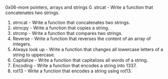 0x06-more pointers, arrays and strings
0. strcat - Write a function that concatenates two strings.
1. strncat - Write a function that concatenates two strings.
2. strncpy - Write a function that copies a string.
3. strcmp - Write a function that compares two strings.
4. Reverse - Write a function that reverses the content of an array of integers.
5. Always look up - Write a function that changes all lowercase letters of a string to uppercase.
6. Capitalize - Write a function that capitalizes all words of a string.
7. Encoding - Write a function that encodes a string into 1337.
8. rot13 - Write a function that encodes a string using rot13.
